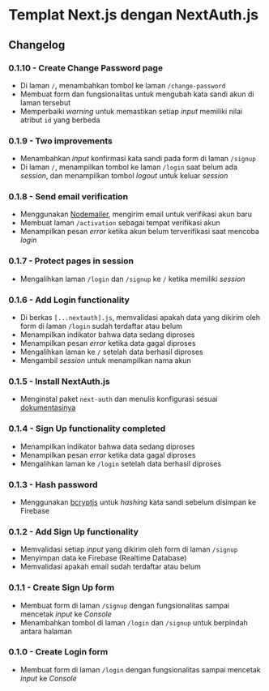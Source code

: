# Templat Next.js dengan NextAuth.js

## Changelog

### 0.1.10 - Create Change Password page

- Di laman `/`, menambahkan tombol ke laman `/change-password`
- Membuat form dan fungsionalitas untuk mengubah kata sandi akun di laman tersebut
- Memperbaiki _warning_ untuk memastikan setiap _input_ memiliki nilai atribut `id` yang berbeda

### 0.1.9 - Two improvements

- Menambahkan _input_ konfirmasi kata sandi pada form di laman `/signup`
- Di laman `/`, menampilkan tombol ke laman `/login` saat belum ada _session_, dan menampilkan tombol _logout_ untuk keluar _session_

### 0.1.8 - Send email verification

- Menggunakan [Nodemailer](https://nodemailer.com/about/), mengirim email untuk verifikasi akun baru
- Membuat laman `/activation` sebagai tempat verifikasi akun
- Menampilkan pesan _error_ ketika akun belum terverifikasi saat mencoba _login_

### 0.1.7 - Protect pages in session

- Mengalihkan laman `/login` dan `/signup` ke `/` ketika memiliki _session_

### 0.1.6 - Add Login functionality

- Di berkas `[...nextauth].js`, memvalidasi apakah data yang dikirim oleh form di laman `/login` sudah terdaftar atau belum
- Menampilkan indikator bahwa data sedang diproses
- Menampilkan pesan _error_ ketika data gagal diproses
- Mengalihkan laman ke `/` setelah data berhasil diproses
- Mengambil _session_ untuk menampilkan nama akun

### 0.1.5 - Install NextAuth.js

- Menginstal paket `next-auth` dan menulis konfigurasi sesuai [dokumentasinya](https://next-auth.js.org/getting-started/example)

### 0.1.4 - Sign Up functionality completed

- Menampilkan indikator bahwa data sedang diproses
- Menampilkan pesan _error_ ketika data gagal diproses
- Mengalihkan laman ke `/login` setelah data berhasil diproses

### 0.1.3 - Hash password

- Menggunakan [bcryptjs](https://www.npmjs.com/package/bcryptjs) untuk _hashing_ kata sandi sebelum disimpan ke Firebase

### 0.1.2 - Add Sign Up functionality

- Memvalidasi setiap _input_ yang dikirim oleh form di laman `/signup`
- Menyimpan data ke Firebase (Realtime Database)
- Memvalidasi apakah email sudah terdaftar atau belum

### 0.1.1 - Create Sign Up form

- Membuat form di laman `/signup` dengan fungsionalitas sampai mencetak _input_ ke _Console_
- Menambahkan tombol di laman `/login` dan `/signup` untuk berpindah antara halaman

### 0.1.0 - Create Login form

- Membuat form di laman `/login` dengan fungsionalitas sampai mencetak _input_ ke _Console_
